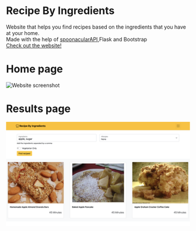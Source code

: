 # Recipe By Ingredients
Website that helps you find recipes based on the ingredients that you have at your home.
<br>
Made with the help of [spoonacularAPI](https://spoonacular.com/food-api),Flask and Bootstrap
<br>
[Check out the website!](https://recipebyingredients.herokuapp.com)
<br>
# Home page
![Website screenshot](https://github.com/sushmey/recipebyingredients/blob/main/Images/websiteSS.png?raw=true)

# Results page
![Website results screenshot](https://github.com/sushmey/recipebyingredients/blob/main/Images/WebsiteSSSearch.png?raw=true)
<br>
